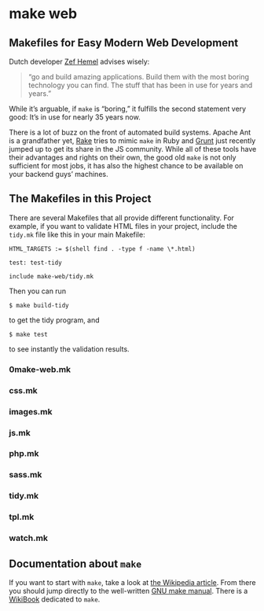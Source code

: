 make web
========

Makefiles for Easy Modern Web Development
-----------------------------------------

Dutch developer [Zef Hemel](http://zef.me/4235/pick-your-battles) advises
wisely:

> “go and build amazing applications. Build them with the most boring
> technology you can find. The stuff that has been in use for years and
> years.”

While it’s arguable, if `make` is “boring,” it fulfills the second statement
very good: It’s in use for nearly 35 years now.

There is a lot of buzz on the front of automated build systems. Apache Ant is
a grandfather yet, [Rake](http://rake.rubyforge.org/) tries to mimic `make` in
Ruby and [Grunt](http://gruntjs.com/) just recently jumped up to get its share
in the JS community. While all of these tools have their advantages and rights
on their own, the good old `make` is not only sufficient for most jobs, it
has also the highest chance to be available on your backend guys’ machines.

The Makefiles in this Project
-----------------------------

There are several Makefiles that all provide different functionality. For
example, if you want to validate HTML files in your project, include the
`tidy.mk` file like this in your main Makefile:

    HTML_TARGETS := $(shell find . -type f -name \*.html)

    test: test-tidy

    include make-web/tidy.mk

Then you can run

    $ make build-tidy

to get the tidy program, and

    $ make test

to see instantly the validation results.

### 0make-web.mk

### css.mk

### images.mk

### js.mk

### php.mk

### sass.mk

### tidy.mk

### tpl.mk

### watch.mk

Documentation about `make`
--------------------------

If you want to start with `make`, take a look at
[the Wikipedia article](http://en.wikipedia.org/wiki/Make_%28software%29).
From there you should jump directly to the well-written
[GNU make manual](http://www.gnu.org/software/make/manual/make.html). There
is a [WikiBook](http://en.wikibooks.org/wiki/Make) dedicated to `make`.
